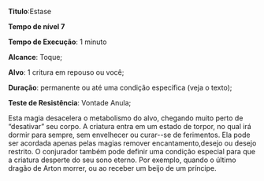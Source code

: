 **Titulo**:Estase

**Tempo de nível 7**

**Tempo de Execução**: 1 minuto

**Alcance**: Toque;

**Alvo**: 1 critura em repouso ou você;

**Duração**: permanente ou até uma condição específica (veja o texto);

**Teste de Resistência**: Vontade Anula;

Esta magia desacelera o metabolismo do alvo, chegando muito perto de 
“desativar” seu corpo. A criatura entra em 
um estado de torpor, no qual irá dormir para sempre, sem envelhecer ou curar--se de ferimentos. Ela pode ser acordada 
apenas pelas magias remover encantamento,desejo ou desejo restrito. O conjurador 
também pode definir uma condição 
especial para que a criatura desperte do 
seu sono eterno. Por exemplo, quando 
o último dragão de Arton morrer, ou ao 
receber um beijo de um príncipe.